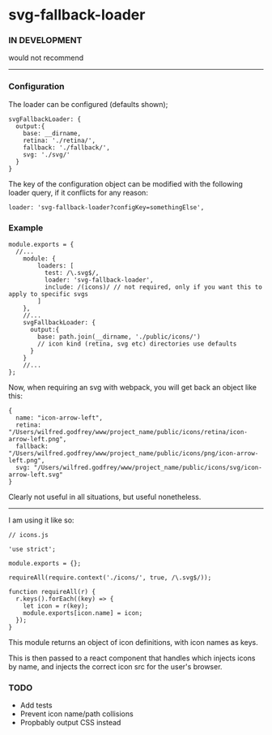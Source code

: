 # svg-fallback-loader

### IN DEVELOPMENT

would not recommend

------



### Configuration

The loader can be configured (defaults shown);

```
svgFallbackLoader: {
  output:{
    base: __dirname,
    retina: './retina/',
    fallback: './fallback/',
    svg: './svg/'
  }
}
```

The key of the configuration object can be modified with the following loader query, if it conflicts for any reason:

```
loader: 'svg-fallback-loader?configKey=somethingElse',
```

### Example

```
module.exports = {
  //...
    module: {
        loaders: [
          test: /\.svg$/,
          loader: 'svg-fallback-loader',
          include: /(icons)/ // not required, only if you want this to apply to specific svgs
        ]
    },
    //...
    svgFallbackLoader: {
      output:{
        base: path.join(__dirname, './public/icons/')
        // icon kind (retina, svg etc) directories use defaults
      }
    }
    //...
};
```

Now, when requiring an svg with webpack, you will get back an object like this:

```
{
  name: "icon-arrow-left",
  retina: "/Users/wilfred.godfrey/www/project_name/public/icons/retina/icon-arrow-left.png",
  fallback: "/Users/wilfred.godfrey/www/project_name/public/icons/png/icon-arrow-left.png",
  svg: "/Users/wilfred.godfrey/www/project_name/public/icons/svg/icon-arrow-left.svg"
}
```

Clearly not useful in all situations, but useful nonetheless.

------

I am using it like so:

```
// icons.js

'use strict';

module.exports = {};

requireAll(require.context('./icons/', true, /\.svg$/));

function requireAll(r) {
  r.keys().forEach((key) => {
    let icon = r(key);
    module.exports[icon.name] = icon;
  });
}
```

This module returns an object of icon definitions, with icon names as keys.

This is then passed to a react component that handles which injects icons by name, and injects the correct icon src for the user's browser.

### TODO

* Add tests
* Prevent icon name/path collisions
* Propbably output CSS instead
